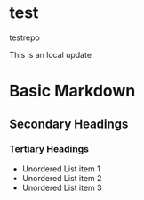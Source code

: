 test
====

testrepo

This is an local update

Basic Markdown
===

## Secondary Headings

### Tertiary Headings

* Unordered List item 1
* Unordered List item 2
* Unordered List item 3
